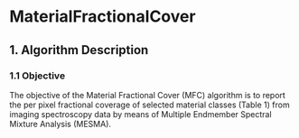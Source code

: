 # MaterialFractionalCover

## 1. Algorithm Description

### 1.1 Objective

The objective of the Material Fractional Cover (MFC) algorithm is to report the per pixel fractional coverage of selected material classes (Table 1) from imaging spectroscopy data by means of Multiple Endmember Spectral Mixture Analysis (MESMA). 
